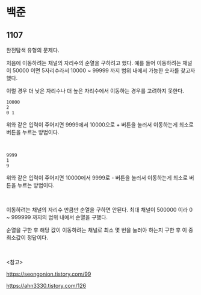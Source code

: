 # 백준

## 1107

완전탐색 유형의 문제다.

처음에 이동하려는 채널의 자리수의 순열을 구하려고 했다. 예를 들어 이동하려는 채널이 50000 이면 5자리수라서 10000 ~ 99999 까지 범위 내에서 가능한 숫자를 찾고자 했다.

이럴 경우 더 낮은 자리수나 더 높은 자리수에서 이동하는 경우를 고려하지 못한다.

```
10000
2
0 1
```

위와 같은 입력이 주어지면 9999에서 10000으로 + 버튼을 눌러서 이동하는게 최소로 버튼을 누르는 방법이다.

<br>

```
9999
1
9
```

위와 같은 입력이 주어지면 10000에서 9999로 - 버튼을 눌러서 이동하는게 최소로 버튼을 누르는 방법이다.

<br>

이동하려는 채널의 자리수 만큼만 순열을 구하면 안된다. 최대 채널이 500000 이라 0 ~ 999999 까지의 범위 내에서 순열을 구했다.

순열을 구한 후 해당 값이 이동하려는 채널로 최소 몇 번을 눌러야 하는지 구한 후 이 중 최소값이 정답이다.

<br>

<참고>

https://seongonion.tistory.com/99

https://ahn3330.tistory.com/126

